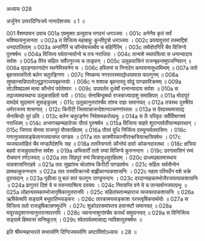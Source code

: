 अध्यायः 028

अर्जुनेन उत्तरदिग्विजये नानादेशजयः ॥ 1 ॥

001	वैशम्पायन उवाच 
001a	एवमुक्तः प्रत्युवाच भगदत्तं धनञ्जयः ।
001c	अनेनैव कृतं सर्वं भविष्यत्यनुजानता ॥
002a	तं विजित्य महाबाहुः कुन्तीपुत्रो धनञ्जयः ।
002c	प्रययावुत्तरां तस्माद्दिशं धनदपालिताम् ॥
003a	अन्तर्गिरिं च कौन्तेयस्तथैव च बहिर्गिरिम् ।
003c	तथैवोपगिरिं चैव विजिग्ये पुरुषर्षभः ॥
004a	विजित्य पर्वतान्सर्वान्ये च तत्र नराधिपाः ।
004c	तान्वशे स्थापयित्वा स धनान्यादाय सर्वशः ॥
005a	तैरेव सहितः सर्वैरनुरज्य च तान्नृपान् ।
005c	उलूकवासिनं राजन्बृहन्तमुपजग्मिवान् ॥
006a	मृदङ्गवरनादेन रथनेमिस्वनेन च ।
006c	हस्तिनां च निनादेन कम्पयन्वसुधामिमाम् ॥
007a	ततो बृहन्तस्त्वरितो बलेन चतुरङ्गिणा ।
007c	निष्क्रम्य नगरात्तस्माद्योधयामास फाल्गुनम् ॥
008a	सुमहान्सन्निपातोऽभूद्धनञ्जयबृहन्तयोः ।
008c	न शशाक बृहन्तस्तु सोढुं पाण्डवविक्रमम् ॥
009a	सोऽविषह्यतमं मत्वा कौन्तेयं पर्वतेश्वरः ।
009c	उपावर्तत दुर्धर्षो रत्नान्यादाय सर्वशः ॥
010a	स तद्राज्यमवस्थाप्य उलूकसहितो ययौ ।
010c	सेनाबिन्दुमथो राजन्राज्यादाशु समाक्षिपत् ॥
011a	मोदापुरं वामदेवं सुदामानं सुसङ्कुलम् ।
011c	उलूकानुत्तरांश्चैव तांश्च राज्ञः समानयत् ॥
012a	तत्रस्थः पुरुषैरेव धर्मराजस्य शासनात् ।
012c	किरीटी जितवान्राजन्देशान्पञ्चगणांस्ततः ॥
013a	स देवप्रस्थमासाद्य सेनाबिन्दोः पुरं प्रति ।
013c	बलेन चतुरङ्गेण निवेशमकरोत्प्रभुः ॥
014a	स तैः परिवृतः सर्वैर्विष्वगश्वं नराधिपम् ॥
014c	अभ्यगच्छन्महातेजाः पौरवं पुरुषर्षभ ॥
015a	विजित्य चाहवे शूरान्पार्वतीयान्महारथान् ।
015c	जिगाय सेनया राजन्पुरं पौरवरक्षितम् ॥
016a	पौरवं युधि निर्जित्य दस्यून्पर्वतवासिनः ।
016c	गणानुत्सवसङ्केतानजयत्सप्त पाण्डवः ॥
017a	ततः काश्मीरकान्वीरान्क्षत्रियान्क्षत्रियर्षभः ।
017c	व्यजयल्लोहितं चैव मण्डलैर्दशभिः सह ॥
018a	ततस्त्रिगर्ताः कौन्तेयं दार्वाः कोकनदास्तथा ।
018c	क्षत्रिया बहवो राजन्नुपावर्तन्त सर्वशः ॥
019a	अभिसारीं ततो रम्यां विजिग्ये कुरुनन्दनः ।
019c	उरगावासिनं रम्यं रोचमानं रणेऽजयत् ॥
020a	ततः सिंहपुरं रम्यं चित्रायुधसुरक्षितम् ।
020c	प्राधमद्बलमास्थाय पाकशासनिराहवे ॥
021a	ततः सुह्मांश्च चोलांश्च किरीटी पाण्डवर्षभः ।
021c	सहितः सर्वसैन्येन प्रामथत्कुरुनन्दनः ॥
022a	ततः परमविक्रान्तो बाह्लीकान्पाकशासनिः ।
022c	महता परिमर्देन वशे चक्रे दुरासदान् ॥
023a	गृहीत्वा तु बलं सारं फल्गुनः पाण्डुनन्दनः ।
023c	दरदान्सहकाम्भोजैरजयत्पाकशासनिः ॥
024a	प्रागुत्तरं दिशं ये च वसन्त्याश्रित्य दस्यवः ।
024c	निवसन्ति वने ये च तान्सर्वानजयत्प्रभुः ॥
025a	लोहान्परमकाम्भोजानृषिकानुत्तरानपि ।
025c	सहितांस्तान्महाराज व्यजयत्पाकशासनिः ॥
026a	ऋषिकेष्वपि सङ्ग्रामे बभूवातिभयङ्करः ।
026c	तारकामयसङ्काशः परस्त्वृषिकपार्थयोः ॥
027a	स विजित्य ततो राजन्नृषिकान्रणमूर्धनि ।
027c	शुकोदरसमांस्तत्र हयानष्टौ समानयत् ॥
028a	मयूरसदृशानन्यानुत्तरानपरानपि ।
028c	जवनानाशुगांश्चैव करार्थं समुपानयत् ॥
029a	स विनिर्जित्य सङ्ग्रामे हिमवन्तं सनिष्कुटम् ।
029c	श्वेतपर्वतमासाद्य न्यविशत्पुरुषर्षभः ॥ 

इति श्रीमन्महाभारते सभापर्वणि दिग्विजयपर्वणि अष्टाविंशोऽध्यायः ॥ 28 ॥
